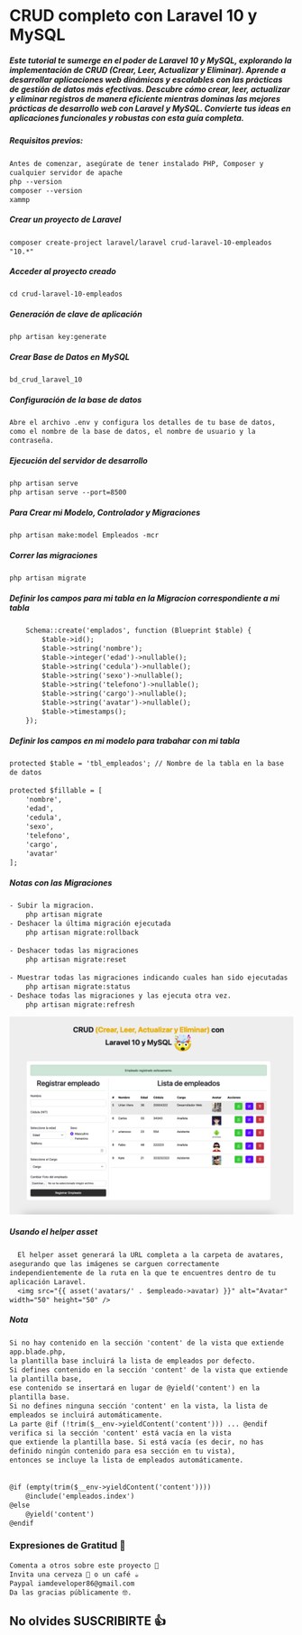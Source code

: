# CRUD completo con Laravel 10 y MySQL

##### Este tutorial te sumerge en el poder de Laravel 10 y MySQL, explorando la implementación de CRUD (Crear, Leer, Actualizar y Eliminar). Aprende a desarrollar aplicaciones web dinámicas y escalables con las prácticas de gestión de datos más efectivas. Descubre cómo crear, leer, actualizar y eliminar registros de manera eficiente mientras dominas las mejores prácticas de desarrollo web con Laravel y MySQL. Convierte tus ideas en aplicaciones funcionales y robustas con esta guía completa.

##### Requisitos previos:

    Antes de comenzar, asegúrate de tener instalado PHP, Composer y cualquier servidor de apache
    php --version
    composer --version
    xammp

##### Crear un proyecto de Laravel

    composer create-project laravel/laravel crud-laravel-10-empleados "10.*"

##### Acceder al proyecto creado

    cd crud-laravel-10-empleados

##### Generación de clave de aplicación

    php artisan key:generate

##### Crear Base de Datos en MySQL

    bd_crud_laravel_10

##### Configuración de la base de datos

    Abre el archivo .env y configura los detalles de tu base de datos, como el nombre de la base de datos, el nombre de usuario y la contraseña.

##### Ejecución del servidor de desarrollo

    php artisan serve
    php artisan serve --port=8500

##### Para Crear mi Modelo, Controlador y Migraciones

    php artisan make:model Empleados -mcr

##### Correr las migraciones

    php artisan migrate

##### Definir los campos para mi tabla en la Migracion correspondiente a mi tabla

        Schema::create('emplados', function (Blueprint $table) {
            $table->id();
            $table->string('nombre');
            $table->integer('edad')->nullable();
            $table->string('cedula')->nullable();
            $table->string('sexo')->nullable();
            $table->string('telefono')->nullable();
            $table->string('cargo')->nullable();
            $table->string('avatar')->nullable();
            $table->timestamps();
        });

##### Definir los campos en mi modelo para trabahar con mi tabla

    protected $table = 'tbl_empleados'; // Nombre de la tabla en la base de datos

    protected $fillable = [
        'nombre',
        'edad',
        'cedula',
        'sexo',
        'telefono',
        'cargo',
        'avatar'
    ];

##### Notas con las Migraciones

    - Subir la migracion.
        php artisan migrate
    - Deshacer la última migración ejecutada
        php artisan migrate:rollback

    - Deshacer todas las migraciones
        php artisan migrate:reset

    - Muestrar todas las migraciones indicando cuales han sido ejecutadas
        php artisan migrate:status
    - Deshace todas las migraciones y las ejecuta otra vez.
        php artisan migrate:refresh

![](https://raw.githubusercontent.com/urian121/imagenes-proyectos-github/master/crud-laravel10-y-mysql.png)

##### Usando el helper asset

      El helper asset generará la URL completa a la carpeta de avatares, asegurando que las imágenes se carguen correctamente independientemente de la ruta en la que te encuentres dentro de tu aplicación Laravel.
      <img src="{{ asset('avatars/' . $empleado->avatar) }}" alt="Avatar" width="50" height="50" />

##### Nota

    Si no hay contenido en la sección 'content' de la vista que extiende app.blade.php,
    la plantilla base incluirá la lista de empleados por defecto.
    Si defines contenido en la sección 'content' de la vista que extiende la plantilla base,
    ese contenido se insertará en lugar de @yield('content') en la plantilla base.
    Si no defines ninguna sección 'content' en la vista, la lista de empleados se incluirá automáticamente.
    La parte @if (!trim($__env->yieldContent('content'))) ... @endif verifica si la sección 'content' está vacía en la vista
    que extiende la plantilla base. Si está vacía (es decir, no has definido ningún contenido para esa sección en tu vista),
    entonces se incluye la lista de empleados automáticamente.


    @if (empty(trim($__env->yieldContent('content'))))
        @include('empleados.index')
    @else
        @yield('content')
    @endif

### Expresiones de Gratitud 🎁

    Comenta a otros sobre este proyecto 📢
    Invita una cerveza 🍺 o un café ☕
    Paypal iamdeveloper86@gmail.com
    Da las gracias públicamente 🤓.

## No olvides SUSCRIBIRTE 👍

